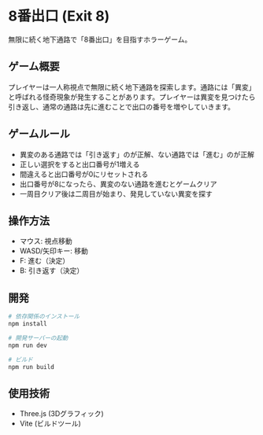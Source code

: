 # 8番出口 (Exit 8)

無限に続く地下通路で「8番出口」を目指すホラーゲーム。

## ゲーム概要

プレイヤーは一人称視点で無限に続く地下通路を探索します。通路には「異変」と呼ばれる怪奇現象が発生することがあります。プレイヤーは異変を見つけたら引き返し、通常の通路は先に進むことで出口の番号を増やしていきます。

## ゲームルール

- 異変のある通路では「引き返す」のが正解、ない通路では「進む」のが正解
- 正しい選択をすると出口番号が1増える
- 間違えると出口番号が0にリセットされる
- 出口番号が8になったら、異変のない通路を進むとゲームクリア
- 一周目クリア後は二周目が始まり、発見していない異変を探す

## 操作方法

- マウス: 視点移動
- WASD/矢印キー: 移動
- F: 進む（決定）
- B: 引き返す（決定）

## 開発

```bash
# 依存関係のインストール
npm install

# 開発サーバーの起動
npm run dev

# ビルド
npm run build
```

## 使用技術

- Three.js (3Dグラフィック)
- Vite (ビルドツール)